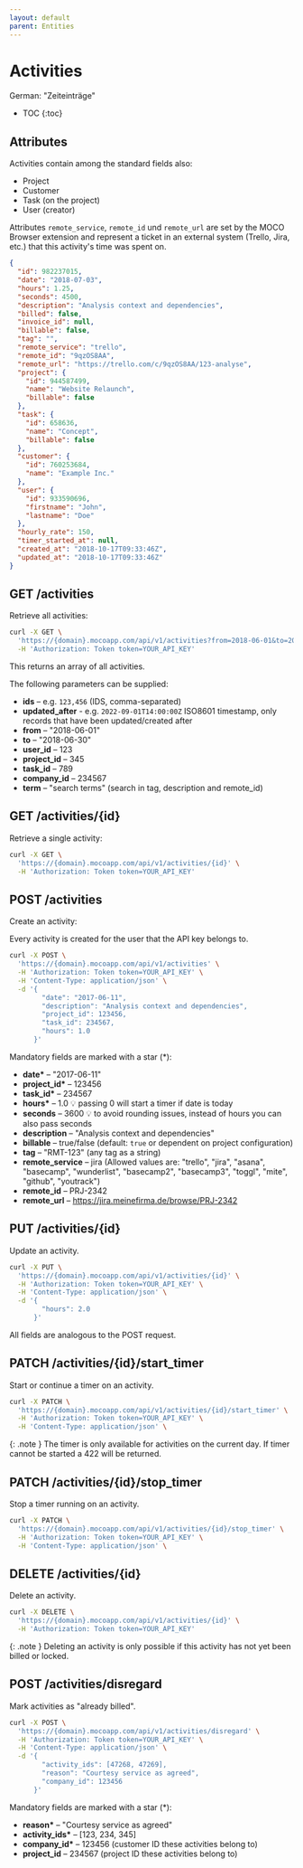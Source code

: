 ```yaml
---
layout: default
parent: Entities
---
```


# Activities

German: "Zeiteinträge"

- TOC
{:toc}

## Attributes

Activities contain among the standard fields also:

- Project
- Customer
- Task (on the project)
- User (creator)

Attributes `remote_service`, `remote_id` und `remote_url` are set by the MOCO Browser extension and represent a ticket in an external system (Trello, Jira, etc.) that this activity's time was spent on.

```json
{
  "id": 982237015,
  "date": "2018-07-03",
  "hours": 1.25,
  "seconds": 4500,
  "description": "Analysis context and dependencies",
  "billed": false,
  "invoice_id": null,
  "billable": false,
  "tag": "",
  "remote_service": "trello",
  "remote_id": "9qzOS8AA",
  "remote_url": "https://trello.com/c/9qzOS8AA/123-analyse",
  "project": {
    "id": 944587499,
    "name": "Website Relaunch",
    "billable": false
  },
  "task": {
    "id": 658636,
    "name": "Concept",
    "billable": false
  },
  "customer": {
    "id": 760253684,
    "name": "Example Inc."
  },
  "user": {
    "id": 933590696,
    "firstname": "John",
    "lastname": "Doe"
  },
  "hourly_rate": 150,
  "timer_started_at": null,
  "created_at": "2018-10-17T09:33:46Z",
  "updated_at": "2018-10-17T09:33:46Z"
}
```

## GET /activities

Retrieve all activities:

```bash
curl -X GET \
  'https://{domain}.mocoapp.com/api/v1/activities?from=2018-06-01&to=2018-06-30&project_id=4242' \
  -H 'Authorization: Token token=YOUR_API_KEY'
```

This returns an array of all activities.

The following parameters can be supplied:

- **ids** – e.g. `123,456` (IDS, comma-separated)
- **updated_after** - e.g. `2022-09-01T14:00:00Z` ISO8601 timestamp, only records that have been updated/created after
- **from** – "2018-06-01"
- **to** – "2018-06-30"
- **user_id** – 123
- **project_id** – 345
- **task_id** – 789
- **company_id** – 234567
- **term** – "search terms" (search in tag, description and remote_id)

## GET /activities/{id}

Retrieve a single activity:

```bash
curl -X GET \
  'https://{domain}.mocoapp.com/api/v1/activities/{id}' \
  -H 'Authorization: Token token=YOUR_API_KEY'
```

## POST /activities

Create an activity:

Every activity is created for the user that the API key belongs to.

```bash
curl -X POST \
  'https://{domain}.mocoapp.com/api/v1/activities' \
  -H 'Authorization: Token token=YOUR_API_KEY' \
  -H 'Content-Type: application/json' \
  -d '{
        "date": "2017-06-11",
        "description": "Analysis context and dependencies",
        "project_id": 123456,
        "task_id": 234567,
        "hours": 1.0
      }'
```

Mandatory fields are marked with a star (\*):

- **date\*** – "2017-06-11"
- **project_id\*** – 123456
- **task_id\*** – 234567
- **hours\*** – 1.0 💡 passing 0 will start a timer if date is today
- **seconds** – 3600 💡 to avoid rounding issues, instead of hours you can also pass seconds
- **description** – "Analysis context and dependencies"
- **billable** – true/false (default: `true` or dependent on project configuration)
- **tag** – "RMT-123" (any tag as a string)
- **remote_service** – jira (Allowed values are: "trello", "jira", "asana", "basecamp", "wunderlist", "basecamp2", "basecamp3", "toggl", "mite", "github", "youtrack")
- **remote_id** – PRJ-2342
- **remote_url** – https://jira.meinefirma.de/browse/PRJ-2342

## PUT /activities/{id}

Update an activity.

```bash
curl -X PUT \
  'https://{domain}.mocoapp.com/api/v1/activities/{id}' \
  -H 'Authorization: Token token=YOUR_API_KEY' \
  -H 'Content-Type: application/json' \
  -d '{
        "hours": 2.0
      }'
```

All fields are analogous to the POST request.

## PATCH /activities/{id}/start_timer

Start or continue a timer on an activity.

```bash
curl -X PATCH \
  'https://{domain}.mocoapp.com/api/v1/activities/{id}/start_timer' \
  -H 'Authorization: Token token=YOUR_API_KEY' \
  -H 'Content-Type: application/json' \
```

{: .note }
The timer is only available for activities on the current day. If timer cannot be started a 422 will be returned.

## PATCH /activities/{id}/stop_timer

Stop a timer running on an activity.

```bash
curl -X PATCH \
  'https://{domain}.mocoapp.com/api/v1/activities/{id}/stop_timer' \
  -H 'Authorization: Token token=YOUR_API_KEY' \
  -H 'Content-Type: application/json' \
```

## DELETE /activities/{id}

Delete an activity.

```bash
curl -X DELETE \
  'https://{domain}.mocoapp.com/api/v1/activities/{id}' \
  -H 'Authorization: Token token=YOUR_API_KEY'
```

{: .note }
Deleting an activity is only possible if this activity has not yet been billed or locked.

## POST /activities/disregard

Mark activities as "already billed".

```bash
curl -X POST \
  'https://{domain}.mocoapp.com/api/v1/activities/disregard' \
  -H 'Authorization: Token token=YOUR_API_KEY' \
  -H 'Content-Type: application/json' \
  -d '{
        "activity_ids": [47268, 47269],
        "reason": "Courtesy service as agreed",
        "company_id": 123456
      }'
```

Mandatory fields are marked with a star (\*):

- **reason\*** – "Courtesy service as agreed"
- **activity_ids\*** – [123, 234, 345]
- **company_id\*** – 123456 (customer ID these activities belong to)
- **project_id** – 234567 (project ID these activities belong to)
